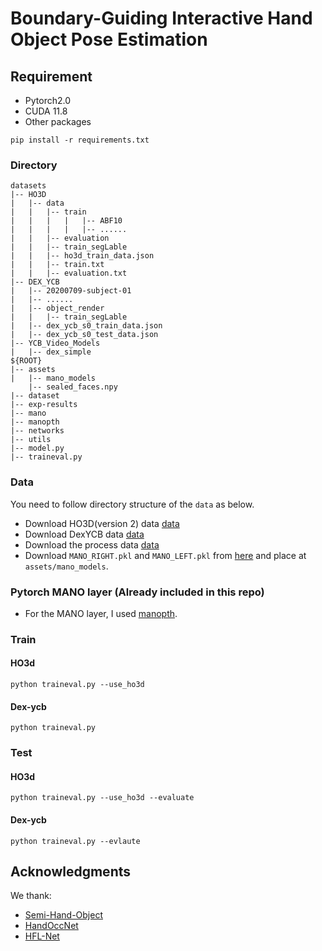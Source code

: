 # Boundary-Guiding Interactive Hand Object Pose Estimation

## Requirement
* Pytorch2.0
* CUDA 11.8
* Other packages
```
pip install -r requirements.txt
```

### Directory
```
datasets
|-- HO3D
|   |-- data
|   |   |-- train
|   |   |   |   |-- ABF10
|   |   |   |   |-- ......
|   |   |-- evaluation
|   |   |-- train_segLable
|   |   |-- ho3d_train_data.json
|   |   |-- train.txt
|   |   |-- evaluation.txt
|-- DEX_YCB
|   |-- 20200709-subject-01
|   |-- ......
|   |-- object_render
|   |   |-- train_segLable
|   |-- dex_ycb_s0_train_data.json
|   |-- dex_ycb_s0_test_data.json
|-- YCB_Video_Models
|   |-- dex_simple
${ROOT}  
|-- assets
|   |-- mano_models
    |-- sealed_faces.npy
|-- dataset
|-- exp-results
|-- mano
|-- manopth
|-- networks
|-- utils
|-- model.py
|-- traineval.py
```

### Data  
You need to follow directory structure of the `data` as below.  

* Download HO3D(version 2) data [data](https://www.tugraz.at/institute/icg/research/team-lepetit/research-projects/hand-object-3d-pose-annotation/)
* Download DexYCB data [data](https://dex-ycb.github.io/)
* Download the process data [data](https://drive.google.com/drive/folders/1QyRvGCXKX3suIIUvv6EQ1FZwG050evY0?usp=drive_link)
* Download `MANO_RIGHT.pkl` and `MANO_LEFT.pkl` from [here](https://drive.google.com/drive/folders/1QyRvGCXKX3suIIUvv6EQ1FZwG050evY0?usp=drive_link) and place at `assets/mano_models`.
  
### Pytorch MANO layer (Already included in this repo)
* For the MANO layer, I used [manopth](https://github.com/hassony2/manopth). 

### Train  
#### HO3d
```
python traineval.py --use_ho3d
```
#### Dex-ycb
```
python traineval.py
```
### Test  
#### HO3d
```
python traineval.py --use_ho3d --evaluate
```
#### Dex-ycb
```
python traineval.py --evlaute
```  

## Acknowledgments
We thank: 
* [Semi-Hand-Object](https://github.com/stevenlsw/Semi-Hand-Object.git) 
* [HandOccNet](https://github.com/namepllet/HandOccNet.git)
* [HFL-Net](https://github.com/lzfff12/HFL-Net)


